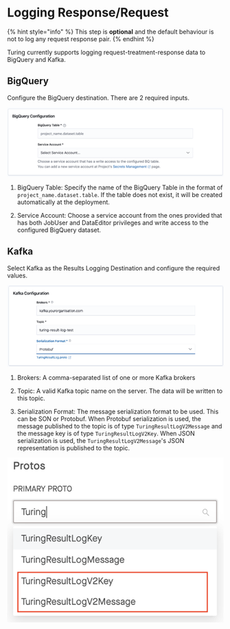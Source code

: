 # Logging Response/Request

{% hint style="info" %}
This step is **optional** and the default behaviour is not to log any request response pair.
{% endhint %}

Turing currently supports logging request-treatment-response data to BigQuery and Kafka.

## BigQuery

Configure the BigQuery destination. There are 2 required inputs.

![](../.gitbook/assets/bq_panel.png)

1. BigQuery Table: Specify the name of the BigQuery Table in the format of `project_name.dataset.table`. If the table does not exist, it will be created automatically at the deployment.

2. Service Account: Choose a service account from the ones provided that has both JobUser and DataEditor privileges and write access to the configured BigQuery dataset.

## Kafka

Select Kafka as the Results Logging Destination and configure the required values.

![](../.gitbook/assets/kafka_panel.png)

1. Brokers: A comma-separated list of one or more Kafka brokers

2. Topic: A valid Kafka topic name on the server. The data will be written to this topic.

3. Serialization Format: The message serialization format to be used. This can be SON or Protobuf.  When Protobuf serialization is used, the message published to the topic is of type `TuringResultLogV2Message` and the message key is of type `TuringResultLogV2Key`. When JSON serialization is used, the `TuringResultLogV2Message`'s JSON representation is published to the topic.

![](../.gitbook/assets/kafka_message_proto.png)
